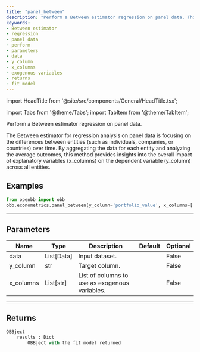 ```yaml
---
title: "panel_between"
description: "Perform a Between estimator regression on panel data. This page provides  details on the parameters required and the returned OBBject with the fit model."
keywords:
- Between estimator
- regression
- panel data
- perform
- parameters
- data
- y_column
- x_columns
- exogenous variables
- returns
- fit model
---
```


import HeadTitle from '@site/src/components/General/HeadTitle.tsx';

<HeadTitle title="econometrics/panel_between - Reference | OpenBB Platform Docs" />

<!-- markdownlint-disable MD012 MD031 MD033 -->

import Tabs from '@theme/Tabs';
import TabItem from '@theme/TabItem';

Perform a Between estimator regression on panel data.

 The Between estimator for regression analysis on panel data is focusing on the differences between entities
 (such as individuals, companies, or countries) over time. By aggregating the data for each entity and analyzing the
 average outcomes, this method provides insights into the overall impact of explanatory variables (x_columns) on
 the dependent variable (y_column) across all entities.


Examples
--------

```python
from openbb import obb
obb.econometrics.panel_between(y_column='portfolio_value', x_columns=['risk_free_rate'], data=[{'is_multiindex': True, 'multiindex_names': "['asset_manager', 'time']", 'asset_manager': 'asset_manager_1', 'time': 0, 'portfolio_value': 100000.0, 'risk_free_rate': 0.02}, {'is_multiindex': True, 'multiindex_names': "['asset_manager', 'time']", 'asset_manager': 'asset_manager_1', 'time': 1, 'portfolio_value': 150000.0, 'risk_free_rate': 0.03}, {'is_multiindex': True, 'multiindex_names': "['asset_manager', 'time']", 'asset_manager': 'asset_manager_2', 'time': 0, 'portfolio_value': 150000.0, 'risk_free_rate': 0.03}, {'is_multiindex': True, 'multiindex_names': "['asset_manager', 'time']", 'asset_manager': 'asset_manager_2', 'time': 1, 'portfolio_value': 133333.33, 'risk_free_rate': 0.03}, {'is_multiindex': True, 'multiindex_names': "['asset_manager', 'time']", 'asset_manager': 'asset_manager_3', 'time': 0, 'portfolio_value': 133333.33, 'risk_free_rate': 0.03}, {'is_multiindex': True, 'multiindex_names': "['asset_manager', 'time']", 'asset_manager': 'asset_manager_3', 'time': 1, 'portfolio_value': 125000.0, 'risk_free_rate': 0.03}, {'is_multiindex': True, 'multiindex_names': "['asset_manager', 'time']", 'asset_manager': 'asset_manager_4', 'time': 0, 'portfolio_value': 125000.0, 'risk_free_rate': 0.03}, {'is_multiindex': True, 'multiindex_names': "['asset_manager', 'time']", 'asset_manager': 'asset_manager_4', 'time': 1, 'portfolio_value': 120000.0, 'risk_free_rate': 0.02}, {'is_multiindex': True, 'multiindex_names': "['asset_manager', 'time']", 'asset_manager': 'asset_manager_5', 'time': 0, 'portfolio_value': 120000.0, 'risk_free_rate': 0.02}, {'is_multiindex': True, 'multiindex_names': "['asset_manager', 'time']", 'asset_manager': 'asset_manager_5', 'time': 1, 'portfolio_value': 116666.67, 'risk_free_rate': 0.02}])
```

---

## Parameters

<Tabs>

<TabItem value='standard' label='standard'>

| Name | Type | Description | Default | Optional |
| ---- | ---- | ----------- | ------- | -------- |
| data | List[Data] | Input dataset. |  | False |
| y_column | str | Target column. |  | False |
| x_columns | List[str] | List of columns to use as exogenous variables. |  | False |
</TabItem>

</Tabs>

---

## Returns

```python wordwrap
OBBject
    results : Dict
        OBBject with the fit model returned
```

